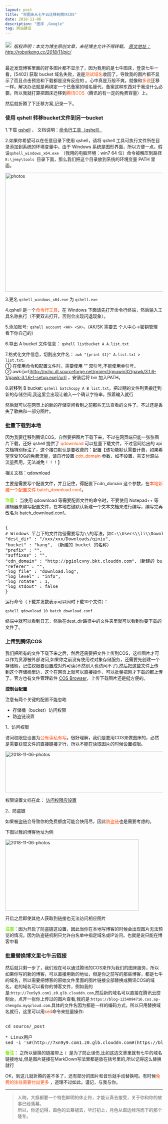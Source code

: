 ```yaml
---
layout: post
title: "将图床从七牛云迁移到腾讯COS"
date: 2018-11-06 
description: "图床 ,Google"
tag: 网站建设
---   
```




<h6><img src="https://robotkang-1257995526.cos.ap-chengdu.myqcloud.com/icon/copyright.png" alt="copyright" style="display:inline;margin-bottom: -5px;" width="20" height="20"> 版权声明：本文为博主原创文章，未经博主允许不得转载。
<a target="_blank" href="http://robotkang.cc/2018/11/pic/">原文地址：http://robotkang.cc/2018/11/pic/ </a>
</h6>

最近发现博客里面的好多图片都不显示了，因为我用的是七牛图床，登录七牛一看，[5402] 获取 bucket 域名失败，说是<a style="color:#FF4500;text-decoration:none">测试域名</a>收回了，导致我的图片都不显示了而且点击预览和下载都是没有反应的 。心中真是万般不爽。就像和<a style="color:#FF4500;text-decoration:none">多说</a>迁移一样。解决办法就是再绑定一个已备案的域名替代，备案这种东西对于我没什么必要。所以我就打算把图床迁移到<a style="color:#FF4500;text-decoration:none">腾讯COS</a>（腾讯的有一定的免费容量）上。         

然后就折腾了下迁移方案,记录一下。            

<h3>使用 qshell 转移bucket文件到另一bucket</h3>          

1.下载 <a href="devtools.qiniu.com/qshell-v2.2.0.zip" target="_blank">qshell</a> ，
文档说明：<a href="https://developer.qiniu.com/kodo/tools/1302/qshell" target="_blank">命令行工具（qshell）</a>          

2.如果你希望可以在任意目录下使用 qshell，请将 qshell 工具可执行文件所在目录添加到系统的环境变量中。由于 Windows 系统是图形界面，所以方便一点。假设`qshell_windows_x64.exe `（我用的电脑环境：win7 64 位）命令被解压到路径 `E:\jemy\tools `目录下面，那么我们把这个目录放到系统的环境变量 PATH 里面。    

<img src="https://odum9helk.qnssl.com/FrJbSsVTFtZyFcEPKhVMYLfsSd9e " width="630" height="380" alt="photos"/>         

3.更名 `qshell_windows_x64.exe` 为 `qshell.exe`          

4.qshell 是一个<a style="color:#FF4500;text-decoration:none">命令行工具</a>，在 Windows 下面请先打开命令行终端，然后输入工具名称执行（不要双击打开，否则会出现闪退现象）。           

5.添加账号:` qshell account <AK> <SK>。`（AK/SK 需要去 个人中心->密钥管理 看下你自己的）              

6.导出 A bucket 文件信息： `qshell listbucket A A.list.txt`                   

7.格式化文件信息，切割出文件名： `awk "{print $1}" A.list.txt > list.txt。`          
① 在使用命令和配置文件时，需要使用 “” 双引号,不能使用单引号。     
② awk:[url]http://nchc.dl.sourceforge.net/project/gnuwin32/gawk/3.1.6-1/gawk-3.1.6-1-setup.exe[/url] ，安装后将 bin 加入PATH。        

8.转移到 B bucket: `qshell batchcopy A B list.txt`。把过期的文件列表搬迁到新的存储空间,我这里会出现让输入一个确认字符串，照着输入就行        


然后就可以在网页上的新的存储空间看到之前那些无法查看的文件了。不过还是丢失了歌曲和一部分图片。         

<h3>批量下载到本地</h3>        

因为我要迁移到腾讯COS，自然要把图片下载下来，不过在网页端只能一张张图片下载，还好 qshell 提供了 <a style="color:#FF4500;text-decoration:none">qdownload </a>可以批量下载文件，不过官网给出的 api 文档特别标注了，这个接口默认是要收费的：配置【该功能默认需要计费，如果希望享受10G的免费流量，请自行设置 <a style="color:#FF4500;text-decoration:none">cdn_domain</a> 参数，如不设置，需支付源站流量费用，无法减免！！！】        

相关文档：<a href="https://github.com/qiniu/qshell/blob/master/docs/qdownload.md" target="_blank">qdownload</a>              

主要是需要写个配置文件，并且记住，得配置下cdn_domain
这个参数，在<a style="color:#FF4500;text-decoration:none">本地新建一个配置文件 batch_download.conf</a>。         

<a style="color:#76EE00;text-decoration:none">**注意**</a>： 当使用 qdownload 等需要配置文件的命令时，不要使用 Notepad++ 等编辑器来编写配置文件，在本地右键默认新建一个文本文档来进行编写，编写完再改名为 batch_download.conf。        

<pre name="code" class="c++"> 
{
# Windows 平台下的文件路径需要写为\\的写法，如C:\\Users\\li\\Downloads
"dest_dir" : "/xxx/xxx/Downloads/qiniu",
"bucket" : "kang", （新建的 bucket 的名称）
"prefix" : "",
"suffixes" : "",
"cdn_domain" : "http://pgiolcvny.bkt.clouddn.com",（新建的 bucket 的测试域名）
"referer" : "",
"log_file" : "download.log",
"log_level" : "info",
"log_rotate" : 1,
"log_stdout" : false
}
</pre> 

运行命令（下载并发数表示可以同时下载10个文件）：       

    qshell qdownload 10 batch_download.conf   

终端中就可以看到日志，然后在dest_dir路径中的文件夹里就可以看到你要下载的文件了。        

<h3>上传到腾讯COS</h3>        

我们把所有的文件下载下来之后，然后还需要把文件上传到COS，这样图片才可以作为资源被外部访问,如果你之前没有使用过对象存储服务，还需要先创建一个存储桶，记住权限要设置成对外可读(不然别人也访问不了),然后把这些文件上传到这个存储桶里边，这个在网页上就可以直接操作，可以批量把刚才下载的都上传了。官方也有文件管理软件 <a href="https://cloud.tencent.com/document/product/436/11366" target="_blank">COS Browser</a>，上传下载图片还是挺方便的。        

**控制台配置**      

注意有两个关键的配置不能忽略       
 *  存储桶（bucket）访问权限    
 *  防盗链设置        


1、访问权限     

访问权限应设置为<a style="color:#FF4500;text-decoration:none">公有读私有写</a>。很好理解，我们是要用COS来做图床的，必然是需要获取文件的直接链接才行，所以不能在读取图片的时候设置权限。       


<img src="https://robotkang-1257995526.cos.ap-chengdu.myqcloud.com/2018-11-06-pic%20(1).png " width="516" height="132" alt="2018-11-06-photos"/>

权限设置文档在此： <a href="https://cloud.tencent.com/document/product/436/13319" target="_blank">访问权限应设置</a>    

2、防盗链          

如果被盗链会导致你的免费额度可能会快用尽，因此<a style="color:#FF4500;text-decoration:none">防盗链</a>也是需要考虑的。         

下图以我的博客地址为例           


<img src="https://robotkang-1257995526.cos.ap-chengdu.myqcloud.com/2018-11-06-pic%20(2).png " width="427" height="228" alt="2018-11-06-photos"/>


开启之后即使其他人获取到链接也无法访问相应图片      

<a style="color:#76EE00;text-decoration:none">**注意**</a>：因为开启了防盗链这设置，因此当你在本地写博客的时候会出现图片无法预览的情况。因为防盗链机制只允许白名单中指定域名或IP访问。也就是说只能在博客中看             


<h3>批量替换博文里七牛云链接</h3>        

然后就只剩一步了，我们现在可以通过腾讯的COS来作为我们的图床服务，所以如果你写的新的博客，可以直接用新的地址，但是你之前写的那些博客，都是七牛的域名，所以需要把博客的原始文件里面的图片链接全部替换成腾讯COS的域名，老的域名可以看你的博客文件，例如我的是:`http://7xn9y9.com1.z0.glb.clouddn.com`,然后新的域名可以直接在腾讯云控制台，点开一张你上传过的图片查看,我的是:`https://blog-1254094716.cos.ap-chengdu.myqcloud.com`.具体的文件名因为都是一样的编码方式，所以只用替换域名就行，这里可以用<a style="color:#FF4500;text-decoration:none">sed</a>命令来批量操作:      

<pre name="code" class="c"> 
cd source/_post 

* Linux用户
sed -i 's#(http://7xn9y9.com1.z0.glb.clouddn.com#(https://blog-1254094716.cos.ap-chengdu.myqcloud.com#g' *.md
</pre> 

<a style="color:#76EE00;text-decoration:none">**备注**</a>： 之所以替换的链接带上 `( `是为了防止误伤,比如这边文章里就有七牛的域名链接地址,但是图片链接在MarkDown写法里都是放在括号里的,所以记得这么替换就行          


OK，到这儿就折腾的差不多了，还有部分的图片和音乐就手动替换吧。有时候<a style="color:#FF4500;text-decoration:none">免费的往往需要付出更多</a>  ，道理不过如此。谨记，与我与你。          






           
----------
>  人呐，大抵都要一个特色鲜明的休止符，才能认真去接受，关于你和你的故事已经落幕。                
所以，你还记得，茵色的云幕褪去，华灯初上，月色从窗边倾泻而下的那个隆冬。



